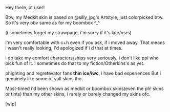 Hey there, pt user!

Btw, my Medkit skin is based on @silly_jpg's Artstyle, just colorpicked btw. So it's very obv same as for my boombox ^_^

(i sometimes forget my strawpage, i'm sorry if it's late/vsrs)

I'm very comfortable with c+h even if you ask, if i moved away. That means i wasn't really looking, I'd apologized if i d that at times.

i do take my comfort characters/ships very seriously, i don't like ppl who pick fun of it. I sometimes do that to my fiction/Otherkins's as yet.

phighting and regretevator fans <b>thin ice/iwc</b>, i have bad experiences But i genuinely like some of yall skins tho.

Most-timed i'd been shown as medkit or boombox skins(even the ph! skins or tints) than my other skins, i rarely or barely changed my skins ofc.

[wip]
